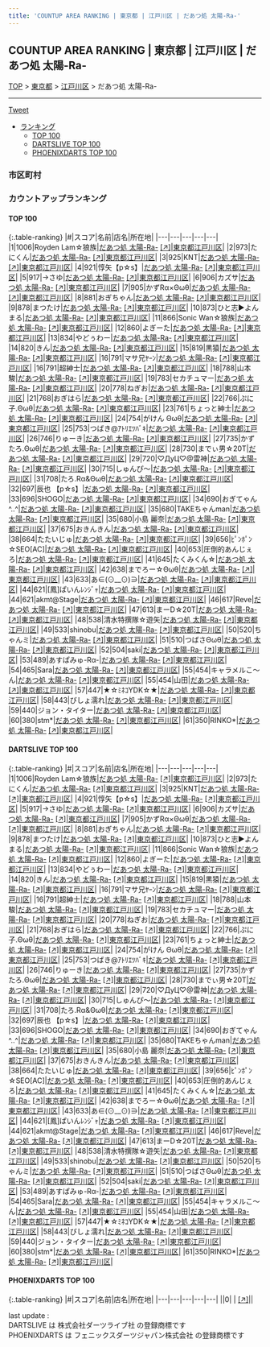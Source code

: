 ```yaml
---
title: 'COUNTUP AREA RANKING | 東京都 | 江戸川区 | だあつ処 太陽-Ra-'
---
```

## COUNTUP AREA RANKING | 東京都 | 江戸川区 | だあつ処 太陽-Ra-

[TOP](/darts/rank/) > [東京都](/darts/rank/東京都/) > [江戸川区](/darts/rank/東京都/江戸川区/) > だあつ処 太陽-Ra-

___

<a href="https://twitter.com/share?ref_src=twsrc%5Etfw" data-text="COUNTUP AREA RANKING | 東京都江戸川区だあつ処 太陽-Ra-" class="twitter-share-button" data-hashtags="DARTSLIVE,PHOENIXDARTS,darts,ダーツ" data-show-count="false">Tweet</a>

* [ランキング](#カウントアップランキング)
    * [TOP 100](#top-100)
    * [DARTSLIVE TOP 100](#dartslive-top-100)
    * [PHOENIXDARTS TOP 100](#phoenixdarts-top-100)

### 市区町村

<ul>

</ul>

### カウントアップランキング

#### TOP 100



{:.table-ranking}
|#|スコア|名前|店名|所在地|
|---|---|---|---|---|
|1|1006|<span class="rank-name-dl">Royden Lam☆狼族</span>|<a href="/darts/rank/shops/9471539a913e524125d56fb0e5c39bac.html">だあつ処 太陽-Ra-</a> <a href="https://search.dartslive.com/jp/shop/9471539a913e524125d56fb0e5c39bac">[↗]</a>|<a href="/darts/rank/東京都/江戸川区">東京都江戸川区</a>|
|2|973|<span class="rank-name-dl">たにくん</span>|<a href="/darts/rank/shops/9471539a913e524125d56fb0e5c39bac.html">だあつ処 太陽-Ra-</a> <a href="https://search.dartslive.com/jp/shop/9471539a913e524125d56fb0e5c39bac">[↗]</a>|<a href="/darts/rank/東京都/江戸川区">東京都江戸川区</a>|
|3|925|<span class="rank-name-dl">KNT</span>|<a href="/darts/rank/shops/9471539a913e524125d56fb0e5c39bac.html">だあつ処 太陽-Ra-</a> <a href="https://search.dartslive.com/jp/shop/9471539a913e524125d56fb0e5c39bac">[↗]</a>|<a href="/darts/rank/東京都/江戸川区">東京都江戸川区</a>|
|4|921|<span class="rank-name-dl">惇矢【p☆s】</span>|<a href="/darts/rank/shops/9471539a913e524125d56fb0e5c39bac.html">だあつ処 太陽-Ra-</a> <a href="https://search.dartslive.com/jp/shop/9471539a913e524125d56fb0e5c39bac">[↗]</a>|<a href="/darts/rank/東京都/江戸川区">東京都江戸川区</a>|
|5|917|<span class="rank-name-dl">→さゆ</span>|<a href="/darts/rank/shops/9471539a913e524125d56fb0e5c39bac.html">だあつ処 太陽-Ra-</a> <a href="https://search.dartslive.com/jp/shop/9471539a913e524125d56fb0e5c39bac">[↗]</a>|<a href="/darts/rank/東京都/江戸川区">東京都江戸川区</a>|
|6|906|<span class="rank-name-dl">カズサ</span>|<a href="/darts/rank/shops/9471539a913e524125d56fb0e5c39bac.html">だあつ処 太陽-Ra-</a> <a href="https://search.dartslive.com/jp/shop/9471539a913e524125d56fb0e5c39bac">[↗]</a>|<a href="/darts/rank/東京都/江戸川区">東京都江戸川区</a>|
|7|905|<span class="rank-name-dl">かずRα×Θωθ</span>|<a href="/darts/rank/shops/9471539a913e524125d56fb0e5c39bac.html">だあつ処 太陽-Ra-</a> <a href="https://search.dartslive.com/jp/shop/9471539a913e524125d56fb0e5c39bac">[↗]</a>|<a href="/darts/rank/東京都/江戸川区">東京都江戸川区</a>|
|8|881|<span class="rank-name-dl">おぎちゃん</span>|<a href="/darts/rank/shops/9471539a913e524125d56fb0e5c39bac.html">だあつ処 太陽-Ra-</a> <a href="https://search.dartslive.com/jp/shop/9471539a913e524125d56fb0e5c39bac">[↗]</a>|<a href="/darts/rank/東京都/江戸川区">東京都江戸川区</a>|
|9|878|<span class="rank-name-dl">まつたけ</span>|<a href="/darts/rank/shops/9471539a913e524125d56fb0e5c39bac.html">だあつ処 太陽-Ra-</a> <a href="https://search.dartslive.com/jp/shop/9471539a913e524125d56fb0e5c39bac">[↗]</a>|<a href="/darts/rank/東京都/江戸川区">東京都江戸川区</a>|
|10|873|<span class="rank-name-dl">ひと志▶よんまる</span>|<a href="/darts/rank/shops/9471539a913e524125d56fb0e5c39bac.html">だあつ処 太陽-Ra-</a> <a href="https://search.dartslive.com/jp/shop/9471539a913e524125d56fb0e5c39bac">[↗]</a>|<a href="/darts/rank/東京都/江戸川区">東京都江戸川区</a>|
|11|866|<span class="rank-name-dl">Sonic Wan☆狼族</span>|<a href="/darts/rank/shops/9471539a913e524125d56fb0e5c39bac.html">だあつ処 太陽-Ra-</a> <a href="https://search.dartslive.com/jp/shop/9471539a913e524125d56fb0e5c39bac">[↗]</a>|<a href="/darts/rank/東京都/江戸川区">東京都江戸川区</a>|
|12|860|<span class="rank-name-dl">よぎーた</span>|<a href="/darts/rank/shops/9471539a913e524125d56fb0e5c39bac.html">だあつ処 太陽-Ra-</a> <a href="https://search.dartslive.com/jp/shop/9471539a913e524125d56fb0e5c39bac">[↗]</a>|<a href="/darts/rank/東京都/江戸川区">東京都江戸川区</a>|
|13|834|<span class="rank-name-dl">やどぅわー</span>|<a href="/darts/rank/shops/9471539a913e524125d56fb0e5c39bac.html">だあつ処 太陽-Ra-</a> <a href="https://search.dartslive.com/jp/shop/9471539a913e524125d56fb0e5c39bac">[↗]</a>|<a href="/darts/rank/東京都/江戸川区">東京都江戸川区</a>|
|14|820|<span class="rank-name-dl">きん</span>|<a href="/darts/rank/shops/9471539a913e524125d56fb0e5c39bac.html">だあつ処 太陽-Ra-</a> <a href="https://search.dartslive.com/jp/shop/9471539a913e524125d56fb0e5c39bac">[↗]</a>|<a href="/darts/rank/東京都/江戸川区">東京都江戸川区</a>|
|15|819|<span class="rank-name-dl">黒猿</span>|<a href="/darts/rank/shops/9471539a913e524125d56fb0e5c39bac.html">だあつ処 太陽-Ra-</a> <a href="https://search.dartslive.com/jp/shop/9471539a913e524125d56fb0e5c39bac">[↗]</a>|<a href="/darts/rank/東京都/江戸川区">東京都江戸川区</a>|
|16|791|<span class="rank-name-dl">マサ兄ﾔｰﾝ</span>|<a href="/darts/rank/shops/9471539a913e524125d56fb0e5c39bac.html">だあつ処 太陽-Ra-</a> <a href="https://search.dartslive.com/jp/shop/9471539a913e524125d56fb0e5c39bac">[↗]</a>|<a href="/darts/rank/東京都/江戸川区">東京都江戸川区</a>|
|16|791|<span class="rank-name-dl">超紳士</span>|<a href="/darts/rank/shops/9471539a913e524125d56fb0e5c39bac.html">だあつ処 太陽-Ra-</a> <a href="https://search.dartslive.com/jp/shop/9471539a913e524125d56fb0e5c39bac">[↗]</a>|<a href="/darts/rank/東京都/江戸川区">東京都江戸川区</a>|
|18|788|<span class="rank-name-dl">山本 駿</span>|<a href="/darts/rank/shops/9471539a913e524125d56fb0e5c39bac.html">だあつ処 太陽-Ra-</a> <a href="https://search.dartslive.com/jp/shop/9471539a913e524125d56fb0e5c39bac">[↗]</a>|<a href="/darts/rank/東京都/江戸川区">東京都江戸川区</a>|
|19|783|<span class="rank-name-dl">セカチュマー</span>|<a href="/darts/rank/shops/9471539a913e524125d56fb0e5c39bac.html">だあつ処 太陽-Ra-</a> <a href="https://search.dartslive.com/jp/shop/9471539a913e524125d56fb0e5c39bac">[↗]</a>|<a href="/darts/rank/東京都/江戸川区">東京都江戸川区</a>|
|20|778|<span class="rank-name-dl">ねぎお</span>|<a href="/darts/rank/shops/9471539a913e524125d56fb0e5c39bac.html">だあつ処 太陽-Ra-</a> <a href="https://search.dartslive.com/jp/shop/9471539a913e524125d56fb0e5c39bac">[↗]</a>|<a href="/darts/rank/東京都/江戸川区">東京都江戸川区</a>|
|21|768|<span class="rank-name-dl">おぎはら</span>|<a href="/darts/rank/shops/9471539a913e524125d56fb0e5c39bac.html">だあつ処 太陽-Ra-</a> <a href="https://search.dartslive.com/jp/shop/9471539a913e524125d56fb0e5c39bac">[↗]</a>|<a href="/darts/rank/東京都/江戸川区">東京都江戸川区</a>|
|22|766|<span class="rank-name-dl">ぷに子.Θωθ</span>|<a href="/darts/rank/shops/9471539a913e524125d56fb0e5c39bac.html">だあつ処 太陽-Ra-</a> <a href="https://search.dartslive.com/jp/shop/9471539a913e524125d56fb0e5c39bac">[↗]</a>|<a href="/darts/rank/東京都/江戸川区">東京都江戸川区</a>|
|23|761|<span class="rank-name-dl">ちょっと紳士</span>|<a href="/darts/rank/shops/9471539a913e524125d56fb0e5c39bac.html">だあつ処 太陽-Ra-</a> <a href="https://search.dartslive.com/jp/shop/9471539a913e524125d56fb0e5c39bac">[↗]</a>|<a href="/darts/rank/東京都/江戸川区">東京都江戸川区</a>|
|24|754|<span class="rank-name-dl">がけん Θωθ</span>|<a href="/darts/rank/shops/9471539a913e524125d56fb0e5c39bac.html">だあつ処 太陽-Ra-</a> <a href="https://search.dartslive.com/jp/shop/9471539a913e524125d56fb0e5c39bac">[↗]</a>|<a href="/darts/rank/東京都/江戸川区">東京都江戸川区</a>|
|25|753|<span class="rank-name-dl">つばき@ｱﾄﾘｴﾂﾊﾞｷ</span>|<a href="/darts/rank/shops/9471539a913e524125d56fb0e5c39bac.html">だあつ処 太陽-Ra-</a> <a href="https://search.dartslive.com/jp/shop/9471539a913e524125d56fb0e5c39bac">[↗]</a>|<a href="/darts/rank/東京都/江戸川区">東京都江戸川区</a>|
|26|746|<span class="rank-name-dl">りゅーき</span>|<a href="/darts/rank/shops/9471539a913e524125d56fb0e5c39bac.html">だあつ処 太陽-Ra-</a> <a href="https://search.dartslive.com/jp/shop/9471539a913e524125d56fb0e5c39bac">[↗]</a>|<a href="/darts/rank/東京都/江戸川区">東京都江戸川区</a>|
|27|735|<span class="rank-name-dl">かずたろ.Θωθ</span>|<a href="/darts/rank/shops/9471539a913e524125d56fb0e5c39bac.html">だあつ処 太陽-Ra-</a> <a href="https://search.dartslive.com/jp/shop/9471539a913e524125d56fb0e5c39bac">[↗]</a>|<a href="/darts/rank/東京都/江戸川区">東京都江戸川区</a>|
|28|730|<span class="rank-name-dl">までぃ男☆20T</span>|<a href="/darts/rank/shops/9471539a913e524125d56fb0e5c39bac.html">だあつ処 太陽-Ra-</a> <a href="https://search.dartslive.com/jp/shop/9471539a913e524125d56fb0e5c39bac">[↗]</a>|<a href="/darts/rank/東京都/江戸川区">東京都江戸川区</a>|
|29|720|<span class="rank-name-dl">♡ДyЦ♡@雷神</span>|<a href="/darts/rank/shops/9471539a913e524125d56fb0e5c39bac.html">だあつ処 太陽-Ra-</a> <a href="https://search.dartslive.com/jp/shop/9471539a913e524125d56fb0e5c39bac">[↗]</a>|<a href="/darts/rank/東京都/江戸川区">東京都江戸川区</a>|
|30|715|<span class="rank-name-dl">しゅんぴ〜</span>|<a href="/darts/rank/shops/9471539a913e524125d56fb0e5c39bac.html">だあつ処 太陽-Ra-</a> <a href="https://search.dartslive.com/jp/shop/9471539a913e524125d56fb0e5c39bac">[↗]</a>|<a href="/darts/rank/東京都/江戸川区">東京都江戸川区</a>|
|31|708|<span class="rank-name-dl">たろ.Rα&amp;Θωθ</span>|<a href="/darts/rank/shops/9471539a913e524125d56fb0e5c39bac.html">だあつ処 太陽-Ra-</a> <a href="https://search.dartslive.com/jp/shop/9471539a913e524125d56fb0e5c39bac">[↗]</a>|<a href="/darts/rank/東京都/江戸川区">東京都江戸川区</a>|
|32|697|<span class="rank-name-dl">辰也 【p☆s】</span>|<a href="/darts/rank/shops/9471539a913e524125d56fb0e5c39bac.html">だあつ処 太陽-Ra-</a> <a href="https://search.dartslive.com/jp/shop/9471539a913e524125d56fb0e5c39bac">[↗]</a>|<a href="/darts/rank/東京都/江戸川区">東京都江戸川区</a>|
|33|696|<span class="rank-name-dl">SHOGO</span>|<a href="/darts/rank/shops/9471539a913e524125d56fb0e5c39bac.html">だあつ処 太陽-Ra-</a> <a href="https://search.dartslive.com/jp/shop/9471539a913e524125d56fb0e5c39bac">[↗]</a>|<a href="/darts/rank/東京都/江戸川区">東京都江戸川区</a>|
|34|690|<span class="rank-name-dl">おぎてゃん^..^</span>|<a href="/darts/rank/shops/9471539a913e524125d56fb0e5c39bac.html">だあつ処 太陽-Ra-</a> <a href="https://search.dartslive.com/jp/shop/9471539a913e524125d56fb0e5c39bac">[↗]</a>|<a href="/darts/rank/東京都/江戸川区">東京都江戸川区</a>|
|35|680|<span class="rank-name-dl">TAKEちゃんman</span>|<a href="/darts/rank/shops/9471539a913e524125d56fb0e5c39bac.html">だあつ処 太陽-Ra-</a> <a href="https://search.dartslive.com/jp/shop/9471539a913e524125d56fb0e5c39bac">[↗]</a>|<a href="/darts/rank/東京都/江戸川区">東京都江戸川区</a>|
|35|680|<span class="rank-name-dl">小島 麗奈</span>|<a href="/darts/rank/shops/9471539a913e524125d56fb0e5c39bac.html">だあつ処 太陽-Ra-</a> <a href="https://search.dartslive.com/jp/shop/9471539a913e524125d56fb0e5c39bac">[↗]</a>|<a href="/darts/rank/東京都/江戸川区">東京都江戸川区</a>|
|37|675|<span class="rank-name-dl">おきんきん</span>|<a href="/darts/rank/shops/9471539a913e524125d56fb0e5c39bac.html">だあつ処 太陽-Ra-</a> <a href="https://search.dartslive.com/jp/shop/9471539a913e524125d56fb0e5c39bac">[↗]</a>|<a href="/darts/rank/東京都/江戸川区">東京都江戸川区</a>|
|38|664|<span class="rank-name-dl">たたいじゅ</span>|<a href="/darts/rank/shops/9471539a913e524125d56fb0e5c39bac.html">だあつ処 太陽-Ra-</a> <a href="https://search.dartslive.com/jp/shop/9471539a913e524125d56fb0e5c39bac">[↗]</a>|<a href="/darts/rank/東京都/江戸川区">東京都江戸川区</a>|
|39|656|<span class="rank-name-dl">ﾋﾟﾝﾎﾟﾝ☆SEO[AC]</span>|<a href="/darts/rank/shops/9471539a913e524125d56fb0e5c39bac.html">だあつ処 太陽-Ra-</a> <a href="https://search.dartslive.com/jp/shop/9471539a913e524125d56fb0e5c39bac">[↗]</a>|<a href="/darts/rank/東京都/江戸川区">東京都江戸川区</a>|
|40|653|<span class="rank-name-dl">圧倒的あんじぇろ</span>|<a href="/darts/rank/shops/9471539a913e524125d56fb0e5c39bac.html">だあつ処 太陽-Ra-</a> <a href="https://search.dartslive.com/jp/shop/9471539a913e524125d56fb0e5c39bac">[↗]</a>|<a href="/darts/rank/東京都/江戸川区">東京都江戸川区</a>|
|41|645|<span class="rank-name-dl">たくみくん☆</span>|<a href="/darts/rank/shops/9471539a913e524125d56fb0e5c39bac.html">だあつ処 太陽-Ra-</a> <a href="https://search.dartslive.com/jp/shop/9471539a913e524125d56fb0e5c39bac">[↗]</a>|<a href="/darts/rank/東京都/江戸川区">東京都江戸川区</a>|
|42|638|<span class="rank-name-dl">までろー☆Θωθ</span>|<a href="/darts/rank/shops/9471539a913e524125d56fb0e5c39bac.html">だあつ処 太陽-Ra-</a> <a href="https://search.dartslive.com/jp/shop/9471539a913e524125d56fb0e5c39bac">[↗]</a>|<a href="/darts/rank/東京都/江戸川区">東京都江戸川区</a>|
|43|633|<span class="rank-name-dl">あ∈(⊙__⊙)∋</span>|<a href="/darts/rank/shops/9471539a913e524125d56fb0e5c39bac.html">だあつ処 太陽-Ra-</a> <a href="https://search.dartslive.com/jp/shop/9471539a913e524125d56fb0e5c39bac">[↗]</a>|<a href="/darts/rank/東京都/江戸川区">東京都江戸川区</a>|
|44|621|<span class="rank-name-dl">[鳳]ぱいんﾚﾝｼﾞｬ</span>|<a href="/darts/rank/shops/9471539a913e524125d56fb0e5c39bac.html">だあつ処 太陽-Ra-</a> <a href="https://search.dartslive.com/jp/shop/9471539a913e524125d56fb0e5c39bac">[↗]</a>|<a href="/darts/rank/東京都/江戸川区">東京都江戸川区</a>|
|44|621|<span class="rank-name-dl">akmt@Stage</span>|<a href="/darts/rank/shops/9471539a913e524125d56fb0e5c39bac.html">だあつ処 太陽-Ra-</a> <a href="https://search.dartslive.com/jp/shop/9471539a913e524125d56fb0e5c39bac">[↗]</a>|<a href="/darts/rank/東京都/江戸川区">東京都江戸川区</a>|
|46|617|<span class="rank-name-dl">Reve</span>|<a href="/darts/rank/shops/9471539a913e524125d56fb0e5c39bac.html">だあつ処 太陽-Ra-</a> <a href="https://search.dartslive.com/jp/shop/9471539a913e524125d56fb0e5c39bac">[↗]</a>|<a href="/darts/rank/東京都/江戸川区">東京都江戸川区</a>|
|47|613|<span class="rank-name-dl">まーD☆20T</span>|<a href="/darts/rank/shops/9471539a913e524125d56fb0e5c39bac.html">だあつ処 太陽-Ra-</a> <a href="https://search.dartslive.com/jp/shop/9471539a913e524125d56fb0e5c39bac">[↗]</a>|<a href="/darts/rank/東京都/江戸川区">東京都江戸川区</a>|
|48|538|<span class="rank-name-dl">清水特撰隊☆遊矢</span>|<a href="/darts/rank/shops/9471539a913e524125d56fb0e5c39bac.html">だあつ処 太陽-Ra-</a> <a href="https://search.dartslive.com/jp/shop/9471539a913e524125d56fb0e5c39bac">[↗]</a>|<a href="/darts/rank/東京都/江戸川区">東京都江戸川区</a>|
|49|533|<span class="rank-name-dl">shinobu</span>|<a href="/darts/rank/shops/9471539a913e524125d56fb0e5c39bac.html">だあつ処 太陽-Ra-</a> <a href="https://search.dartslive.com/jp/shop/9471539a913e524125d56fb0e5c39bac">[↗]</a>|<a href="/darts/rank/東京都/江戸川区">東京都江戸川区</a>|
|50|520|<span class="rank-name-dl">ちゃんミ</span>|<a href="/darts/rank/shops/9471539a913e524125d56fb0e5c39bac.html">だあつ処 太陽-Ra-</a> <a href="https://search.dartslive.com/jp/shop/9471539a913e524125d56fb0e5c39bac">[↗]</a>|<a href="/darts/rank/東京都/江戸川区">東京都江戸川区</a>|
|51|510|<span class="rank-name-dl">つばさΘωθ</span>|<a href="/darts/rank/shops/9471539a913e524125d56fb0e5c39bac.html">だあつ処 太陽-Ra-</a> <a href="https://search.dartslive.com/jp/shop/9471539a913e524125d56fb0e5c39bac">[↗]</a>|<a href="/darts/rank/東京都/江戸川区">東京都江戸川区</a>|
|52|504|<span class="rank-name-dl">saki</span>|<a href="/darts/rank/shops/9471539a913e524125d56fb0e5c39bac.html">だあつ処 太陽-Ra-</a> <a href="https://search.dartslive.com/jp/shop/9471539a913e524125d56fb0e5c39bac">[↗]</a>|<a href="/darts/rank/東京都/江戸川区">東京都江戸川区</a>|
|53|489|<span class="rank-name-dl">あすぱみゅ-Rα-</span>|<a href="/darts/rank/shops/9471539a913e524125d56fb0e5c39bac.html">だあつ処 太陽-Ra-</a> <a href="https://search.dartslive.com/jp/shop/9471539a913e524125d56fb0e5c39bac">[↗]</a>|<a href="/darts/rank/東京都/江戸川区">東京都江戸川区</a>|
|54|465|<span class="rank-name-dl">Sara</span>|<a href="/darts/rank/shops/9471539a913e524125d56fb0e5c39bac.html">だあつ処 太陽-Ra-</a> <a href="https://search.dartslive.com/jp/shop/9471539a913e524125d56fb0e5c39bac">[↗]</a>|<a href="/darts/rank/東京都/江戸川区">東京都江戸川区</a>|
|55|454|<span class="rank-name-dl">キャラメルこ〜ん</span>|<a href="/darts/rank/shops/9471539a913e524125d56fb0e5c39bac.html">だあつ処 太陽-Ra-</a> <a href="https://search.dartslive.com/jp/shop/9471539a913e524125d56fb0e5c39bac">[↗]</a>|<a href="/darts/rank/東京都/江戸川区">東京都江戸川区</a>|
|55|454|<span class="rank-name-dl">山田</span>|<a href="/darts/rank/shops/9471539a913e524125d56fb0e5c39bac.html">だあつ処 太陽-Ra-</a> <a href="https://search.dartslive.com/jp/shop/9471539a913e524125d56fb0e5c39bac">[↗]</a>|<a href="/darts/rank/東京都/江戸川区">東京都江戸川区</a>|
|57|447|<span class="rank-name-dl">★☆ﾐﾈｺYDK☆★</span>|<a href="/darts/rank/shops/9471539a913e524125d56fb0e5c39bac.html">だあつ処 太陽-Ra-</a> <a href="https://search.dartslive.com/jp/shop/9471539a913e524125d56fb0e5c39bac">[↗]</a>|<a href="/darts/rank/東京都/江戸川区">東京都江戸川区</a>|
|58|443|<span class="rank-name-dl">びしょ濡れ</span>|<a href="/darts/rank/shops/9471539a913e524125d56fb0e5c39bac.html">だあつ処 太陽-Ra-</a> <a href="https://search.dartslive.com/jp/shop/9471539a913e524125d56fb0e5c39bac">[↗]</a>|<a href="/darts/rank/東京都/江戸川区">東京都江戸川区</a>|
|59|440|<span class="rank-name-dl">ジョン・タイター</span>|<a href="/darts/rank/shops/9471539a913e524125d56fb0e5c39bac.html">だあつ処 太陽-Ra-</a> <a href="https://search.dartslive.com/jp/shop/9471539a913e524125d56fb0e5c39bac">[↗]</a>|<a href="/darts/rank/東京都/江戸川区">東京都江戸川区</a>|
|60|380|<span class="rank-name-dl">stm*</span>|<a href="/darts/rank/shops/9471539a913e524125d56fb0e5c39bac.html">だあつ処 太陽-Ra-</a> <a href="https://search.dartslive.com/jp/shop/9471539a913e524125d56fb0e5c39bac">[↗]</a>|<a href="/darts/rank/東京都/江戸川区">東京都江戸川区</a>|
|61|350|<span class="rank-name-dl">RINKO*</span>|<a href="/darts/rank/shops/9471539a913e524125d56fb0e5c39bac.html">だあつ処 太陽-Ra-</a> <a href="https://search.dartslive.com/jp/shop/9471539a913e524125d56fb0e5c39bac">[↗]</a>|<a href="/darts/rank/東京都/江戸川区">東京都江戸川区</a>|


#### DARTSLIVE TOP 100



{:.table-ranking}
|#|スコア|名前|店名|所在地|
|---|---|---|---|---|
|1|1006|<span class="rank-name-dl">Royden Lam☆狼族</span>|<a href="/darts/rank/shops/9471539a913e524125d56fb0e5c39bac.html">だあつ処 太陽-Ra-</a> <a href="https://search.dartslive.com/jp/shop/9471539a913e524125d56fb0e5c39bac">[↗]</a>|<a href="/darts/rank/東京都/江戸川区">東京都江戸川区</a>|
|2|973|<span class="rank-name-dl">たにくん</span>|<a href="/darts/rank/shops/9471539a913e524125d56fb0e5c39bac.html">だあつ処 太陽-Ra-</a> <a href="https://search.dartslive.com/jp/shop/9471539a913e524125d56fb0e5c39bac">[↗]</a>|<a href="/darts/rank/東京都/江戸川区">東京都江戸川区</a>|
|3|925|<span class="rank-name-dl">KNT</span>|<a href="/darts/rank/shops/9471539a913e524125d56fb0e5c39bac.html">だあつ処 太陽-Ra-</a> <a href="https://search.dartslive.com/jp/shop/9471539a913e524125d56fb0e5c39bac">[↗]</a>|<a href="/darts/rank/東京都/江戸川区">東京都江戸川区</a>|
|4|921|<span class="rank-name-dl">惇矢【p☆s】</span>|<a href="/darts/rank/shops/9471539a913e524125d56fb0e5c39bac.html">だあつ処 太陽-Ra-</a> <a href="https://search.dartslive.com/jp/shop/9471539a913e524125d56fb0e5c39bac">[↗]</a>|<a href="/darts/rank/東京都/江戸川区">東京都江戸川区</a>|
|5|917|<span class="rank-name-dl">→さゆ</span>|<a href="/darts/rank/shops/9471539a913e524125d56fb0e5c39bac.html">だあつ処 太陽-Ra-</a> <a href="https://search.dartslive.com/jp/shop/9471539a913e524125d56fb0e5c39bac">[↗]</a>|<a href="/darts/rank/東京都/江戸川区">東京都江戸川区</a>|
|6|906|<span class="rank-name-dl">カズサ</span>|<a href="/darts/rank/shops/9471539a913e524125d56fb0e5c39bac.html">だあつ処 太陽-Ra-</a> <a href="https://search.dartslive.com/jp/shop/9471539a913e524125d56fb0e5c39bac">[↗]</a>|<a href="/darts/rank/東京都/江戸川区">東京都江戸川区</a>|
|7|905|<span class="rank-name-dl">かずRα×Θωθ</span>|<a href="/darts/rank/shops/9471539a913e524125d56fb0e5c39bac.html">だあつ処 太陽-Ra-</a> <a href="https://search.dartslive.com/jp/shop/9471539a913e524125d56fb0e5c39bac">[↗]</a>|<a href="/darts/rank/東京都/江戸川区">東京都江戸川区</a>|
|8|881|<span class="rank-name-dl">おぎちゃん</span>|<a href="/darts/rank/shops/9471539a913e524125d56fb0e5c39bac.html">だあつ処 太陽-Ra-</a> <a href="https://search.dartslive.com/jp/shop/9471539a913e524125d56fb0e5c39bac">[↗]</a>|<a href="/darts/rank/東京都/江戸川区">東京都江戸川区</a>|
|9|878|<span class="rank-name-dl">まつたけ</span>|<a href="/darts/rank/shops/9471539a913e524125d56fb0e5c39bac.html">だあつ処 太陽-Ra-</a> <a href="https://search.dartslive.com/jp/shop/9471539a913e524125d56fb0e5c39bac">[↗]</a>|<a href="/darts/rank/東京都/江戸川区">東京都江戸川区</a>|
|10|873|<span class="rank-name-dl">ひと志▶よんまる</span>|<a href="/darts/rank/shops/9471539a913e524125d56fb0e5c39bac.html">だあつ処 太陽-Ra-</a> <a href="https://search.dartslive.com/jp/shop/9471539a913e524125d56fb0e5c39bac">[↗]</a>|<a href="/darts/rank/東京都/江戸川区">東京都江戸川区</a>|
|11|866|<span class="rank-name-dl">Sonic Wan☆狼族</span>|<a href="/darts/rank/shops/9471539a913e524125d56fb0e5c39bac.html">だあつ処 太陽-Ra-</a> <a href="https://search.dartslive.com/jp/shop/9471539a913e524125d56fb0e5c39bac">[↗]</a>|<a href="/darts/rank/東京都/江戸川区">東京都江戸川区</a>|
|12|860|<span class="rank-name-dl">よぎーた</span>|<a href="/darts/rank/shops/9471539a913e524125d56fb0e5c39bac.html">だあつ処 太陽-Ra-</a> <a href="https://search.dartslive.com/jp/shop/9471539a913e524125d56fb0e5c39bac">[↗]</a>|<a href="/darts/rank/東京都/江戸川区">東京都江戸川区</a>|
|13|834|<span class="rank-name-dl">やどぅわー</span>|<a href="/darts/rank/shops/9471539a913e524125d56fb0e5c39bac.html">だあつ処 太陽-Ra-</a> <a href="https://search.dartslive.com/jp/shop/9471539a913e524125d56fb0e5c39bac">[↗]</a>|<a href="/darts/rank/東京都/江戸川区">東京都江戸川区</a>|
|14|820|<span class="rank-name-dl">きん</span>|<a href="/darts/rank/shops/9471539a913e524125d56fb0e5c39bac.html">だあつ処 太陽-Ra-</a> <a href="https://search.dartslive.com/jp/shop/9471539a913e524125d56fb0e5c39bac">[↗]</a>|<a href="/darts/rank/東京都/江戸川区">東京都江戸川区</a>|
|15|819|<span class="rank-name-dl">黒猿</span>|<a href="/darts/rank/shops/9471539a913e524125d56fb0e5c39bac.html">だあつ処 太陽-Ra-</a> <a href="https://search.dartslive.com/jp/shop/9471539a913e524125d56fb0e5c39bac">[↗]</a>|<a href="/darts/rank/東京都/江戸川区">東京都江戸川区</a>|
|16|791|<span class="rank-name-dl">マサ兄ﾔｰﾝ</span>|<a href="/darts/rank/shops/9471539a913e524125d56fb0e5c39bac.html">だあつ処 太陽-Ra-</a> <a href="https://search.dartslive.com/jp/shop/9471539a913e524125d56fb0e5c39bac">[↗]</a>|<a href="/darts/rank/東京都/江戸川区">東京都江戸川区</a>|
|16|791|<span class="rank-name-dl">超紳士</span>|<a href="/darts/rank/shops/9471539a913e524125d56fb0e5c39bac.html">だあつ処 太陽-Ra-</a> <a href="https://search.dartslive.com/jp/shop/9471539a913e524125d56fb0e5c39bac">[↗]</a>|<a href="/darts/rank/東京都/江戸川区">東京都江戸川区</a>|
|18|788|<span class="rank-name-dl">山本 駿</span>|<a href="/darts/rank/shops/9471539a913e524125d56fb0e5c39bac.html">だあつ処 太陽-Ra-</a> <a href="https://search.dartslive.com/jp/shop/9471539a913e524125d56fb0e5c39bac">[↗]</a>|<a href="/darts/rank/東京都/江戸川区">東京都江戸川区</a>|
|19|783|<span class="rank-name-dl">セカチュマー</span>|<a href="/darts/rank/shops/9471539a913e524125d56fb0e5c39bac.html">だあつ処 太陽-Ra-</a> <a href="https://search.dartslive.com/jp/shop/9471539a913e524125d56fb0e5c39bac">[↗]</a>|<a href="/darts/rank/東京都/江戸川区">東京都江戸川区</a>|
|20|778|<span class="rank-name-dl">ねぎお</span>|<a href="/darts/rank/shops/9471539a913e524125d56fb0e5c39bac.html">だあつ処 太陽-Ra-</a> <a href="https://search.dartslive.com/jp/shop/9471539a913e524125d56fb0e5c39bac">[↗]</a>|<a href="/darts/rank/東京都/江戸川区">東京都江戸川区</a>|
|21|768|<span class="rank-name-dl">おぎはら</span>|<a href="/darts/rank/shops/9471539a913e524125d56fb0e5c39bac.html">だあつ処 太陽-Ra-</a> <a href="https://search.dartslive.com/jp/shop/9471539a913e524125d56fb0e5c39bac">[↗]</a>|<a href="/darts/rank/東京都/江戸川区">東京都江戸川区</a>|
|22|766|<span class="rank-name-dl">ぷに子.Θωθ</span>|<a href="/darts/rank/shops/9471539a913e524125d56fb0e5c39bac.html">だあつ処 太陽-Ra-</a> <a href="https://search.dartslive.com/jp/shop/9471539a913e524125d56fb0e5c39bac">[↗]</a>|<a href="/darts/rank/東京都/江戸川区">東京都江戸川区</a>|
|23|761|<span class="rank-name-dl">ちょっと紳士</span>|<a href="/darts/rank/shops/9471539a913e524125d56fb0e5c39bac.html">だあつ処 太陽-Ra-</a> <a href="https://search.dartslive.com/jp/shop/9471539a913e524125d56fb0e5c39bac">[↗]</a>|<a href="/darts/rank/東京都/江戸川区">東京都江戸川区</a>|
|24|754|<span class="rank-name-dl">がけん Θωθ</span>|<a href="/darts/rank/shops/9471539a913e524125d56fb0e5c39bac.html">だあつ処 太陽-Ra-</a> <a href="https://search.dartslive.com/jp/shop/9471539a913e524125d56fb0e5c39bac">[↗]</a>|<a href="/darts/rank/東京都/江戸川区">東京都江戸川区</a>|
|25|753|<span class="rank-name-dl">つばき@ｱﾄﾘｴﾂﾊﾞｷ</span>|<a href="/darts/rank/shops/9471539a913e524125d56fb0e5c39bac.html">だあつ処 太陽-Ra-</a> <a href="https://search.dartslive.com/jp/shop/9471539a913e524125d56fb0e5c39bac">[↗]</a>|<a href="/darts/rank/東京都/江戸川区">東京都江戸川区</a>|
|26|746|<span class="rank-name-dl">りゅーき</span>|<a href="/darts/rank/shops/9471539a913e524125d56fb0e5c39bac.html">だあつ処 太陽-Ra-</a> <a href="https://search.dartslive.com/jp/shop/9471539a913e524125d56fb0e5c39bac">[↗]</a>|<a href="/darts/rank/東京都/江戸川区">東京都江戸川区</a>|
|27|735|<span class="rank-name-dl">かずたろ.Θωθ</span>|<a href="/darts/rank/shops/9471539a913e524125d56fb0e5c39bac.html">だあつ処 太陽-Ra-</a> <a href="https://search.dartslive.com/jp/shop/9471539a913e524125d56fb0e5c39bac">[↗]</a>|<a href="/darts/rank/東京都/江戸川区">東京都江戸川区</a>|
|28|730|<span class="rank-name-dl">までぃ男☆20T</span>|<a href="/darts/rank/shops/9471539a913e524125d56fb0e5c39bac.html">だあつ処 太陽-Ra-</a> <a href="https://search.dartslive.com/jp/shop/9471539a913e524125d56fb0e5c39bac">[↗]</a>|<a href="/darts/rank/東京都/江戸川区">東京都江戸川区</a>|
|29|720|<span class="rank-name-dl">♡ДyЦ♡@雷神</span>|<a href="/darts/rank/shops/9471539a913e524125d56fb0e5c39bac.html">だあつ処 太陽-Ra-</a> <a href="https://search.dartslive.com/jp/shop/9471539a913e524125d56fb0e5c39bac">[↗]</a>|<a href="/darts/rank/東京都/江戸川区">東京都江戸川区</a>|
|30|715|<span class="rank-name-dl">しゅんぴ〜</span>|<a href="/darts/rank/shops/9471539a913e524125d56fb0e5c39bac.html">だあつ処 太陽-Ra-</a> <a href="https://search.dartslive.com/jp/shop/9471539a913e524125d56fb0e5c39bac">[↗]</a>|<a href="/darts/rank/東京都/江戸川区">東京都江戸川区</a>|
|31|708|<span class="rank-name-dl">たろ.Rα&amp;Θωθ</span>|<a href="/darts/rank/shops/9471539a913e524125d56fb0e5c39bac.html">だあつ処 太陽-Ra-</a> <a href="https://search.dartslive.com/jp/shop/9471539a913e524125d56fb0e5c39bac">[↗]</a>|<a href="/darts/rank/東京都/江戸川区">東京都江戸川区</a>|
|32|697|<span class="rank-name-dl">辰也 【p☆s】</span>|<a href="/darts/rank/shops/9471539a913e524125d56fb0e5c39bac.html">だあつ処 太陽-Ra-</a> <a href="https://search.dartslive.com/jp/shop/9471539a913e524125d56fb0e5c39bac">[↗]</a>|<a href="/darts/rank/東京都/江戸川区">東京都江戸川区</a>|
|33|696|<span class="rank-name-dl">SHOGO</span>|<a href="/darts/rank/shops/9471539a913e524125d56fb0e5c39bac.html">だあつ処 太陽-Ra-</a> <a href="https://search.dartslive.com/jp/shop/9471539a913e524125d56fb0e5c39bac">[↗]</a>|<a href="/darts/rank/東京都/江戸川区">東京都江戸川区</a>|
|34|690|<span class="rank-name-dl">おぎてゃん^..^</span>|<a href="/darts/rank/shops/9471539a913e524125d56fb0e5c39bac.html">だあつ処 太陽-Ra-</a> <a href="https://search.dartslive.com/jp/shop/9471539a913e524125d56fb0e5c39bac">[↗]</a>|<a href="/darts/rank/東京都/江戸川区">東京都江戸川区</a>|
|35|680|<span class="rank-name-dl">TAKEちゃんman</span>|<a href="/darts/rank/shops/9471539a913e524125d56fb0e5c39bac.html">だあつ処 太陽-Ra-</a> <a href="https://search.dartslive.com/jp/shop/9471539a913e524125d56fb0e5c39bac">[↗]</a>|<a href="/darts/rank/東京都/江戸川区">東京都江戸川区</a>|
|35|680|<span class="rank-name-dl">小島 麗奈</span>|<a href="/darts/rank/shops/9471539a913e524125d56fb0e5c39bac.html">だあつ処 太陽-Ra-</a> <a href="https://search.dartslive.com/jp/shop/9471539a913e524125d56fb0e5c39bac">[↗]</a>|<a href="/darts/rank/東京都/江戸川区">東京都江戸川区</a>|
|37|675|<span class="rank-name-dl">おきんきん</span>|<a href="/darts/rank/shops/9471539a913e524125d56fb0e5c39bac.html">だあつ処 太陽-Ra-</a> <a href="https://search.dartslive.com/jp/shop/9471539a913e524125d56fb0e5c39bac">[↗]</a>|<a href="/darts/rank/東京都/江戸川区">東京都江戸川区</a>|
|38|664|<span class="rank-name-dl">たたいじゅ</span>|<a href="/darts/rank/shops/9471539a913e524125d56fb0e5c39bac.html">だあつ処 太陽-Ra-</a> <a href="https://search.dartslive.com/jp/shop/9471539a913e524125d56fb0e5c39bac">[↗]</a>|<a href="/darts/rank/東京都/江戸川区">東京都江戸川区</a>|
|39|656|<span class="rank-name-dl">ﾋﾟﾝﾎﾟﾝ☆SEO[AC]</span>|<a href="/darts/rank/shops/9471539a913e524125d56fb0e5c39bac.html">だあつ処 太陽-Ra-</a> <a href="https://search.dartslive.com/jp/shop/9471539a913e524125d56fb0e5c39bac">[↗]</a>|<a href="/darts/rank/東京都/江戸川区">東京都江戸川区</a>|
|40|653|<span class="rank-name-dl">圧倒的あんじぇろ</span>|<a href="/darts/rank/shops/9471539a913e524125d56fb0e5c39bac.html">だあつ処 太陽-Ra-</a> <a href="https://search.dartslive.com/jp/shop/9471539a913e524125d56fb0e5c39bac">[↗]</a>|<a href="/darts/rank/東京都/江戸川区">東京都江戸川区</a>|
|41|645|<span class="rank-name-dl">たくみくん☆</span>|<a href="/darts/rank/shops/9471539a913e524125d56fb0e5c39bac.html">だあつ処 太陽-Ra-</a> <a href="https://search.dartslive.com/jp/shop/9471539a913e524125d56fb0e5c39bac">[↗]</a>|<a href="/darts/rank/東京都/江戸川区">東京都江戸川区</a>|
|42|638|<span class="rank-name-dl">までろー☆Θωθ</span>|<a href="/darts/rank/shops/9471539a913e524125d56fb0e5c39bac.html">だあつ処 太陽-Ra-</a> <a href="https://search.dartslive.com/jp/shop/9471539a913e524125d56fb0e5c39bac">[↗]</a>|<a href="/darts/rank/東京都/江戸川区">東京都江戸川区</a>|
|43|633|<span class="rank-name-dl">あ∈(⊙__⊙)∋</span>|<a href="/darts/rank/shops/9471539a913e524125d56fb0e5c39bac.html">だあつ処 太陽-Ra-</a> <a href="https://search.dartslive.com/jp/shop/9471539a913e524125d56fb0e5c39bac">[↗]</a>|<a href="/darts/rank/東京都/江戸川区">東京都江戸川区</a>|
|44|621|<span class="rank-name-dl">[鳳]ぱいんﾚﾝｼﾞｬ</span>|<a href="/darts/rank/shops/9471539a913e524125d56fb0e5c39bac.html">だあつ処 太陽-Ra-</a> <a href="https://search.dartslive.com/jp/shop/9471539a913e524125d56fb0e5c39bac">[↗]</a>|<a href="/darts/rank/東京都/江戸川区">東京都江戸川区</a>|
|44|621|<span class="rank-name-dl">akmt@Stage</span>|<a href="/darts/rank/shops/9471539a913e524125d56fb0e5c39bac.html">だあつ処 太陽-Ra-</a> <a href="https://search.dartslive.com/jp/shop/9471539a913e524125d56fb0e5c39bac">[↗]</a>|<a href="/darts/rank/東京都/江戸川区">東京都江戸川区</a>|
|46|617|<span class="rank-name-dl">Reve</span>|<a href="/darts/rank/shops/9471539a913e524125d56fb0e5c39bac.html">だあつ処 太陽-Ra-</a> <a href="https://search.dartslive.com/jp/shop/9471539a913e524125d56fb0e5c39bac">[↗]</a>|<a href="/darts/rank/東京都/江戸川区">東京都江戸川区</a>|
|47|613|<span class="rank-name-dl">まーD☆20T</span>|<a href="/darts/rank/shops/9471539a913e524125d56fb0e5c39bac.html">だあつ処 太陽-Ra-</a> <a href="https://search.dartslive.com/jp/shop/9471539a913e524125d56fb0e5c39bac">[↗]</a>|<a href="/darts/rank/東京都/江戸川区">東京都江戸川区</a>|
|48|538|<span class="rank-name-dl">清水特撰隊☆遊矢</span>|<a href="/darts/rank/shops/9471539a913e524125d56fb0e5c39bac.html">だあつ処 太陽-Ra-</a> <a href="https://search.dartslive.com/jp/shop/9471539a913e524125d56fb0e5c39bac">[↗]</a>|<a href="/darts/rank/東京都/江戸川区">東京都江戸川区</a>|
|49|533|<span class="rank-name-dl">shinobu</span>|<a href="/darts/rank/shops/9471539a913e524125d56fb0e5c39bac.html">だあつ処 太陽-Ra-</a> <a href="https://search.dartslive.com/jp/shop/9471539a913e524125d56fb0e5c39bac">[↗]</a>|<a href="/darts/rank/東京都/江戸川区">東京都江戸川区</a>|
|50|520|<span class="rank-name-dl">ちゃんミ</span>|<a href="/darts/rank/shops/9471539a913e524125d56fb0e5c39bac.html">だあつ処 太陽-Ra-</a> <a href="https://search.dartslive.com/jp/shop/9471539a913e524125d56fb0e5c39bac">[↗]</a>|<a href="/darts/rank/東京都/江戸川区">東京都江戸川区</a>|
|51|510|<span class="rank-name-dl">つばさΘωθ</span>|<a href="/darts/rank/shops/9471539a913e524125d56fb0e5c39bac.html">だあつ処 太陽-Ra-</a> <a href="https://search.dartslive.com/jp/shop/9471539a913e524125d56fb0e5c39bac">[↗]</a>|<a href="/darts/rank/東京都/江戸川区">東京都江戸川区</a>|
|52|504|<span class="rank-name-dl">saki</span>|<a href="/darts/rank/shops/9471539a913e524125d56fb0e5c39bac.html">だあつ処 太陽-Ra-</a> <a href="https://search.dartslive.com/jp/shop/9471539a913e524125d56fb0e5c39bac">[↗]</a>|<a href="/darts/rank/東京都/江戸川区">東京都江戸川区</a>|
|53|489|<span class="rank-name-dl">あすぱみゅ-Rα-</span>|<a href="/darts/rank/shops/9471539a913e524125d56fb0e5c39bac.html">だあつ処 太陽-Ra-</a> <a href="https://search.dartslive.com/jp/shop/9471539a913e524125d56fb0e5c39bac">[↗]</a>|<a href="/darts/rank/東京都/江戸川区">東京都江戸川区</a>|
|54|465|<span class="rank-name-dl">Sara</span>|<a href="/darts/rank/shops/9471539a913e524125d56fb0e5c39bac.html">だあつ処 太陽-Ra-</a> <a href="https://search.dartslive.com/jp/shop/9471539a913e524125d56fb0e5c39bac">[↗]</a>|<a href="/darts/rank/東京都/江戸川区">東京都江戸川区</a>|
|55|454|<span class="rank-name-dl">キャラメルこ〜ん</span>|<a href="/darts/rank/shops/9471539a913e524125d56fb0e5c39bac.html">だあつ処 太陽-Ra-</a> <a href="https://search.dartslive.com/jp/shop/9471539a913e524125d56fb0e5c39bac">[↗]</a>|<a href="/darts/rank/東京都/江戸川区">東京都江戸川区</a>|
|55|454|<span class="rank-name-dl">山田</span>|<a href="/darts/rank/shops/9471539a913e524125d56fb0e5c39bac.html">だあつ処 太陽-Ra-</a> <a href="https://search.dartslive.com/jp/shop/9471539a913e524125d56fb0e5c39bac">[↗]</a>|<a href="/darts/rank/東京都/江戸川区">東京都江戸川区</a>|
|57|447|<span class="rank-name-dl">★☆ﾐﾈｺYDK☆★</span>|<a href="/darts/rank/shops/9471539a913e524125d56fb0e5c39bac.html">だあつ処 太陽-Ra-</a> <a href="https://search.dartslive.com/jp/shop/9471539a913e524125d56fb0e5c39bac">[↗]</a>|<a href="/darts/rank/東京都/江戸川区">東京都江戸川区</a>|
|58|443|<span class="rank-name-dl">びしょ濡れ</span>|<a href="/darts/rank/shops/9471539a913e524125d56fb0e5c39bac.html">だあつ処 太陽-Ra-</a> <a href="https://search.dartslive.com/jp/shop/9471539a913e524125d56fb0e5c39bac">[↗]</a>|<a href="/darts/rank/東京都/江戸川区">東京都江戸川区</a>|
|59|440|<span class="rank-name-dl">ジョン・タイター</span>|<a href="/darts/rank/shops/9471539a913e524125d56fb0e5c39bac.html">だあつ処 太陽-Ra-</a> <a href="https://search.dartslive.com/jp/shop/9471539a913e524125d56fb0e5c39bac">[↗]</a>|<a href="/darts/rank/東京都/江戸川区">東京都江戸川区</a>|
|60|380|<span class="rank-name-dl">stm*</span>|<a href="/darts/rank/shops/9471539a913e524125d56fb0e5c39bac.html">だあつ処 太陽-Ra-</a> <a href="https://search.dartslive.com/jp/shop/9471539a913e524125d56fb0e5c39bac">[↗]</a>|<a href="/darts/rank/東京都/江戸川区">東京都江戸川区</a>|
|61|350|<span class="rank-name-dl">RINKO*</span>|<a href="/darts/rank/shops/9471539a913e524125d56fb0e5c39bac.html">だあつ処 太陽-Ra-</a> <a href="https://search.dartslive.com/jp/shop/9471539a913e524125d56fb0e5c39bac">[↗]</a>|<a href="/darts/rank/東京都/江戸川区">東京都江戸川区</a>|


#### PHOENIXDARTS TOP 100



{:.table-ranking}
|#|スコア|名前|店名|所在地|
|---|---|---|---|---|
||0|<span class="rank-name-dl"> </span>|<a href="/darts/rank/shops/.html"></a> <a href="">[↗]</a>|<a href="/darts/rank//"></a>|


<div class="footer border-top border-gray-light mt-5 pt-3 text-right text-gray">
    last update : <span style="font-weight: italic" id="foot_last_modified"></span><br />
    DARTSLIVE は 株式会社ダーツライブ社 の登録商標です<br />
    PHOENIXDARTS は フェニックスダーツジャパン株式会社 の登録商標です<br />
</div>

<script src="https://cdnjs.cloudflare.com/ajax/libs/jquery.tablesorter/2.31.3/js/jquery.tablesorter.min.js" integrity="sha512-qzgd5cYSZcosqpzpn7zF2ZId8f/8CHmFKZ8j7mU4OUXTNRd5g+ZHBPsgKEwoqxCtdQvExE5LprwwPAgoicguNg==" crossorigin="anonymous" referrerpolicy="no-referrer"></script>
<link rel="stylesheet" href="https://cdnjs.cloudflare.com/ajax/libs/jquery.tablesorter/2.31.3/css/theme.default.min.css" integrity="sha512-wghhOJkjQX0Lh3NSWvNKeZ0ZpNn+SPVXX1Qyc9OCaogADktxrBiBdKGDoqVUOyhStvMBmJQ8ZdMHiR3wuEq8+w==" crossorigin="anonymous" referrerpolicy="no-referrer" />
<script>
$(function() {
    $(".table-ranking").tablesorter({sortList:[[0, 0]]});
    $("#foot_last_modified").text(formatDate(new Date(document.lastModified), 'yyyy-MM-dd HH:mm:ss'));
});
</script>

<script async src="https://platform.twitter.com/widgets.js" charset="utf-8"></script>